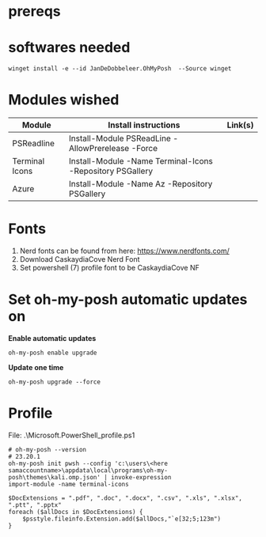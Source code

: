 # prereqs

# softwares needed

```
winget install -e --id JanDeDobbeleer.OhMyPosh  --Source winget
```

# Modules wished


| Module | Install instructions | Link(s) |
| --- | ---| --- |
| PSReadline | Install-Module PSReadLine -AllowPrerelease -Force |  |
| Terminal Icons | Install-Module -Name Terminal-Icons -Repository PSGallery | |
| Azure | Install-Module -Name Az -Repository PSGallery | |

# Fonts

1. Nerd fonts can be found from here: https://www.nerdfonts.com/
2. Download CaskaydiaCove Nerd Font
3. Set powershell (7) profile font to be CaskaydiaCove NF

# Set oh-my-posh automatic updates on

**Enable automatic updates**
```
oh-my-posh enable upgrade
```

**Update one time**

```
oh-my-posh upgrade --force
```

# Profile

File: .\Microsoft.PowerShell_profile.ps1

```
# oh-my-posh --version
# 23.20.1
oh-my-posh init pwsh --config 'c:\users\<here samaccountname>\appdata\local\programs\oh-my-posh\themes\kali.omp.json' | invoke-expression
import-module -name terminal-icons

$DocExtensions = ".pdf", ".doc", ".docx", ".csv", ".xls", ".xlsx", ".ptt", ".pptx"
foreach ($allDocs in $DocExtensions) {
    $psstyle.fileinfo.Extension.add($allDocs,"`e[32;5;123m")
}
```